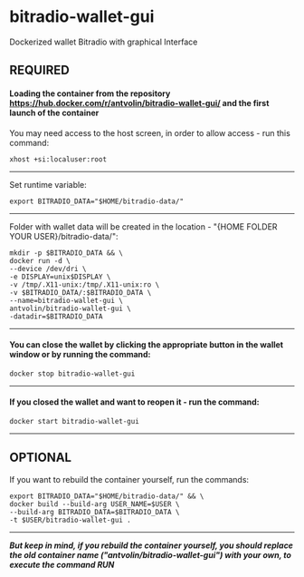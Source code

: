 # bitradio-wallet-gui
Dockerized wallet Bitradio with graphical Interface

## REQUIRED

#### Loading the container from the repository <https://hub.docker.com/r/antvolin/bitradio-wallet-gui/> and the first launch of the container
You may need access to the host screen, in order to allow access - run this command:
  
    xhost +si:localuser:root
***
Set runtime variable:
  
    export BITRADIO_DATA="$HOME/bitradio-data/"
***
Folder with wallet data will be created in the location - "{HOME FOLDER YOUR USER}/bitradio-data/":
  
    mkdir -p $BITRADIO_DATA && \
    docker run -d \
    --device /dev/dri \
    -e DISPLAY=unix$DISPLAY \
    -v /tmp/.X11-unix:/tmp/.X11-unix:ro \
    -v $BITRADIO_DATA/:$BITRADIO_DATA \
    --name=bitradio-wallet-gui \
    antvolin/bitradio-wallet-gui \
    -datadir=$BITRADIO_DATA
***
#### You can close the wallet by clicking the appropriate button in the wallet window or by running the command:
    docker stop bitradio-wallet-gui
***
#### If you closed the wallet and want to reopen it - run the command:
    docker start bitradio-wallet-gui
***
## OPTIONAL
If you want to rebuild the container yourself, run the commands:
  
    export BITRADIO_DATA="$HOME/bitradio-data/" && \
    docker build --build-arg USER_NAME=$USER \
    --build-arg BITRADIO_DATA=$BITRADIO_DATA \
    -t $USER/bitradio-wallet-gui .
***
***But keep in mind, if you rebuild the container yourself, you should replace the old container name ("antvolin/bitradio-wallet-gui") with your own, to execute the command RUN***
